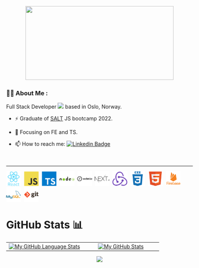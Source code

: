 <div align="center">
  <img src="https://media.giphy.com/media/xTiIzJSKB4l7xTouE8/giphy.gif" width="400" height="200"/>
</div>

### :man_technologist: About Me :

Full Stack Developer <img src="https://media.giphy.com/media/WUlplcMpOCEmTGBtBW/giphy.gif" width="30"> based in Oslo, Norway.

- :zap: Graduate of <a target="blank" href="https://www.salt.dev/sv-SE">SALT</a> JS bootcamp 2022.

- :telescope: Focusing on FE and TS.

- :mailbox: How to reach me: [![Linkedin Badge](https://img.shields.io/badge/-Shoaib-blue?style=flat&logo=Linkedin&logoColor=white)](https://www.linkedin.com/in/m-shoaib-pak/)

<br/>
<hr/>

<div>
  <img src="https://github.com/devicons/devicon/blob/master/icons/react/react-original-wordmark.svg" title="React" alt="React" width="40" height="40"/>&nbsp;
    <img src="https://github.com/devicons/devicon/blob/master/icons/javascript/javascript-original.svg" title="JavaScript" alt="JavaScript" width="40" height="40"/>&nbsp;
   <img src="https://github.com/devicons/devicon/blob/master/icons/typescript/typescript-original.svg" title="TypeScript" alt="TypeScript" width="40" height="40"/>&nbsp;
    <img src="https://github.com/devicons/devicon/blob/master/icons/nodejs/nodejs-original-wordmark.svg" title="NodeJS" alt="NodeJS" width="40" height="40"/>&nbsp;
    <img src="https://github.com/devicons/devicon/blob/master/icons/socketio/socketio-original-wordmark.svg" title="SocketIo" alt="SocketIo" width="40" height="40"/>&nbsp;
  <img src="https://github.com/devicons/devicon/blob/master/icons/nextjs/nextjs-original-wordmark.svg" title="NextJS" alt="NextJS" width="40" height="40"/>&nbsp;
  <img src="https://github.com/devicons/devicon/blob/master/icons/redux/redux-original.svg" title="Redux" alt="Redux " width="40" height="40"/>&nbsp;
  <img src="https://github.com/devicons/devicon/blob/master/icons/css3/css3-plain-wordmark.svg"  title="CSS3" alt="CSS" width="40" height="40"/>&nbsp;
  <img src="https://github.com/devicons/devicon/blob/master/icons/html5/html5-original.svg" title="HTML5" alt="HTML" width="40" height="40"/>&nbsp;
  <img src="https://github.com/devicons/devicon/blob/master/icons/firebase/firebase-plain-wordmark.svg" title="Firebase" alt="Firebase" width="40" height="40"/>&nbsp;
  <img src="https://github.com/devicons/devicon/blob/master/icons/mysql/mysql-original-wordmark.svg" title="MySQL"  alt="MySQL" width="40" height="40"/>&nbsp;
  <img src="https://github.com/devicons/devicon/blob/master/icons/git/git-original-wordmark.svg" title="Git" **alt="Git" width="40" height="40"/>
</div>

# GitHub Stats 📊

<div align="center">
  <table width="100%">
    <tbody>
      <tr>
        <td width="50%" style="border: none !important;">
        <div align="center" width="100%">
          <a href="https://github.com/chrisobrien88">
            <img src="https://github-readme-stats.vercel.app/api/top-langs/?username=mshoaibtalha&hide=ruby&layout=compact&hide_border=true&langs_count=6" alt="My GitHub Language Stats" vertical-align="middle"/>
          </a>
        </div>
        </td>
        <td width="50%" style="border: none !important;">
        <div align="center" width="100%">
          <a href="https://github.com/mshoaibtalha">
            <img src="https://github-readme-stats.vercel.app/api?username=mshoaibtalha&show_icons=true&hide=stars&hide_border=true" alt="My GitHub Stats" vertical-align="middle"/>
          </a>
        </div>
        </td>
      </tr>
    </tbody>
  <table>
<div>

  <div align='center'>

![](https://komarev.com/ghpvc/?username=mshoaibtalha&label=Profile+Views)

</div>


